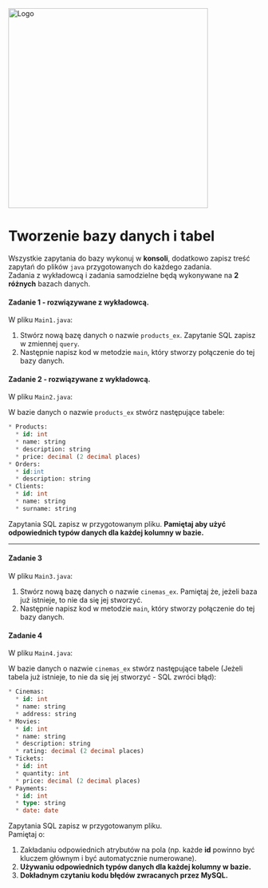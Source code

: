 <img alt="Logo" src="http://coderslab.pl/svg/logo-coderslab.svg" width="400">

#  Tworzenie bazy danych i tabel

Wszystkie zapytania do bazy wykonuj w **konsoli**, dodatkowo zapisz treść zapytań do plików ``java`` przygotowanych do każdego zadania.  
Zadania z wykładowcą i zadania samodzielne będą wykonywane na **2 różnych** bazach danych.

#### Zadanie 1 - rozwiązywane z wykładowcą.
W pliku `Main1.java`:

1. Stwórz nową bazę danych o nazwie ```products_ex```. Zapytanie SQL zapisz w zmiennej `query`.
2. Następnie napisz kod w metodzie `main`, który stworzy połączenie do tej bazy danych.


#### Zadanie 2 - rozwiązywane z wykładowcą.
W pliku `Main2.java`:

W bazie danych o nazwie ```products_ex``` stwórz następujące tabele:
```SQL
* Products:
  * id: int
  * name: string
  * description: string
  * price: decimal (2 decimal places)
* Orders:
  * id:int
  * description: string
* Clients:
  * id: int
  * name: string
  * surname: string
```

Zapytania SQL zapisz w przygotowanym pliku.
**Pamiętaj aby użyć odpowiednich typów danych dla każdej kolumny w bazie.**

-----------------------------------------------------------------------------

#### Zadanie 3
W pliku `Main3.java`:

1. Stwórz nową bazę danych o nazwie ```cinemas_ex```. Pamiętaj że, jeżeli baza już istnieje, to nie da się jej stworzyć.  
2. Następnie napisz kod w metodzie `main`, który stworzy połączenie do tej bazy danych.

#### Zadanie 4
W pliku `Main4.java`:

W bazie danych o nazwie ```cinemas_ex``` stwórz następujące tabele (Jeżeli tabela już istnieje, to nie da się jej stworzyć - SQL zwróci błąd):
```SQL
* Cinemas:
  * id: int
  * name: string
  * address: string
* Movies:
  * id: int
  * name: string
  * description: string
  * rating: decimal (2 decimal places)
* Tickets:
  * id: int
  * quantity: int
  * price: decimal (2 decimal places)
* Payments:
  * id: int
  * type: string
  * date: date
```

Zapytania SQL zapisz w przygotowanym pliku.  
Pamiętaj o:  
1. Zakładaniu odpowiednich atrybutów na pola (np. każde **id** powinno być kluczem głównym i być automatycznie numerowane).  
2. **Używaniu odpowiednich typów danych dla każdej kolumny w bazie.**  
3. **Dokładnym czytaniu kodu błędów zwracanych przez MySQL.**  
